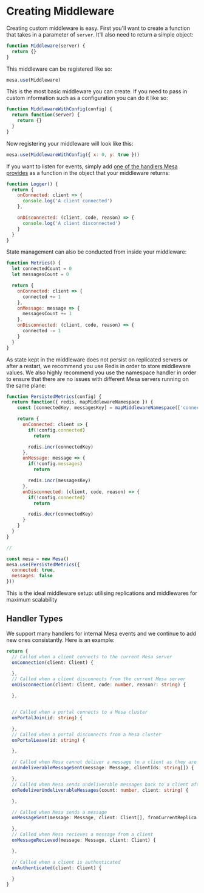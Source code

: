 # Creating Middleware
Creating custom middleware is easy. First you'll want to create a function that takes in a parameter of `server`. It'll also need to return a simple object:
```js
function Middleware(server) {
  return {}
}
```

This middleware can be registered like so:
```js
mesa.use(Middleware)
```

This is the most basic middleware you can create. If you need to pass in custom information such as a configuration you can do it like so:
```js
function MiddlewareWithConfig(config) {
  return function(server) {
    return {}
  }
}
```

Now registering your middleware will look like this:
```js
mesa.use(MiddlewareWithConfig({ x: 0, y: true }))
```

If you want to listen for events, simply add [one of the handlers Mesa provides](#handler-types) as a function in the object that your middleware returns:
```js
function Logger() {
  return {
    onConnected: client => {
      console.log('A client connected')
    },

    onDisconnected: (client, code, reason) => {
      console.log('A client disconnected')
    }
  }
}
```

State management can also be conducted from inside your middleware:
```js
function Metrics() {
  let connectedCount = 0
  let messagesCount = 0

  return {
    onConnected: client => {
      connected += 1
    },
    onMessage: message => {
      messagesCount += 1
    },
    onDisconnected: (client, code, reason) => {
      connected -= 1
    }
  }
}
```

As state kept in the middleware does not persist on replicated servers or after a restart, we recommend you use Redis in order to store middleware values. We also highly recommend you use the namespace handler in order to ensure that there are no issues with different Mesa servers running on the same plane:
```js
function PersistedMetrics(config) {
  return function({ redis, mapMiddlewareNamespace }) {
    const [connectedKey, messagesKey] = mapMiddlewareNamespace(['connected_clients_count', 'messages_recieved_count'], 'persisted_metrics')

    return {
      onConnected: client => {
        if(!config.connected)
          return

        redis.incr(connectedKey)
      },
      onMessage: message => {
        if(!config.messages)
          return

        redis.incr(messagesKey)
      },
      onDisconnected: (client, code, reason) => {
        if(!config.connected)
          return

        redis.decr(connectedKey)
      }
    }
  }
}

// 

const mesa = new Mesa()
mesa.use(PersistedMetrics({
  connected: true,
  messages: false
}))
```

This is the ideal middleware setup: utilising replications and middlewares for maximum scalability

## Handler Types
We support many handlers for internal Mesa events and we continue to add new ones consistantly. Here is an example:
```ts
return {
  // Called when a client connects to the current Mesa server
  onConnection(client: Client) {

  },
  // Called when a client disconnects from the current Mesa server
  onDisconnection(client: Client, code: number, reason?: string) {

  },


  // Called when a portal connects to a Mesa cluster  
  onPortalJoin(id: string) {

  },
  // Called when a portal disconnects from a Mesa cluster  
  onPortalLeave(id: string) {

  },

  // Called when Mesa cannot deliver a message to a client as they are offline
  onUndeliverableMessageSent(message: Message, clientIds: string[]) {

  },
  // Called when Mesa sends undeliverable messages back to a client after a period of inactivity
  onRedeliverUndeliverableMessages(count: number, client: string) {

  },

  // Called when Mesa sends a message
  onMessageSent(message: Message, client: Client[], fromCurrentReplica: boolean) {

  },
  // Called when Mesa recieves a message from a client
  onMessageRecieved(message: Message, client: Client) {

  },

  // Called when a client is authenticated
  onAuthenticated(client: Client) {

  }
}
```
